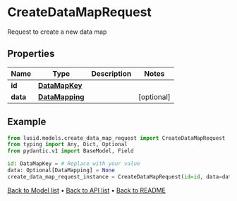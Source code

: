 # CreateDataMapRequest

Request to create a new data map
## Properties
Name | Type | Description | Notes
------------ | ------------- | ------------- | -------------
**id** | [**DataMapKey**](DataMapKey.md) |  | 
**data** | [**DataMapping**](DataMapping.md) |  | [optional] 
## Example

```python
from lusid.models.create_data_map_request import CreateDataMapRequest
from typing import Any, Dict, Optional
from pydantic.v1 import BaseModel, Field

id: DataMapKey = # Replace with your value
data: Optional[DataMapping] = None
create_data_map_request_instance = CreateDataMapRequest(id=id, data=data)

```

[Back to Model list](../README.md#documentation-for-models) &#8226; [Back to API list](../README.md#documentation-for-api-endpoints) &#8226; [Back to README](../README.md)

